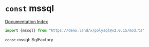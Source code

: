 # `const` mssql

[Documentation Index](../README.md)

```ts
import {mssql} from "https://deno.land/x/polysql@v2.0.15/mod.ts"
```

`const` mssql: SqlFactory

